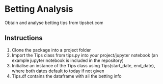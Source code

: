 # Betting Analysis

Obtain and analyse betting tips from tipsbet.com

## Instructions
1. Clone the package into a project folder
2. Import the Tips class from tips.py into your project/jupyter notebook (an example jupyter notebook is included in the repository)
3. Initialise an instance of the Tips class using Tips(start_date, end_date), where both dates default to today if not given
4. Tips.df contains the dataframe with all the betting info
